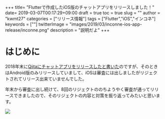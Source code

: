+++
title= "Flutterで作成したiOS版のチャットアプリをリリースしました！"
date= 2019-03-07T00:17:29+09:00
draft = true
toc = true
slug = ""
author = "kwmt27"
categories = ["リリース情報"]
tags = ["Flutter","iOS","インコネ"]
keywords = [""]
twitterImage = "images/2019/03/inconne-ios-app-release/inconne.png"
description = "説明だよ"
+++

<!--more-->


# はじめに

2018年末に[Qiitaにチャットアプリをリリースしたと書いた](https://qiita.com/kwmt@github/items/2e81b46d62beb091d18b#%E6%9C%AC%E3%82%A2%E3%83%97%E3%83%AA%E3%81%AE%E3%83%AA%E3%83%AA%E3%83%BC%E3%82%B9%E3%81%AB%E3%81%A4%E3%81%84%E3%81%A6)のですが、そのときはAndroid版のみリリースしていまして、iOSは審査には出しましたがリジェクトされてリリース出来ていませんでした。


年末から審査に出し続けて、8回のリジェクトののちようやく審査が通ってリリースできましたので、そのリジェクトの内容と対策を振り返ってみたいと思います。

<img src="/images/2019/03/inconne-ios-app-release/inconne.png" />
